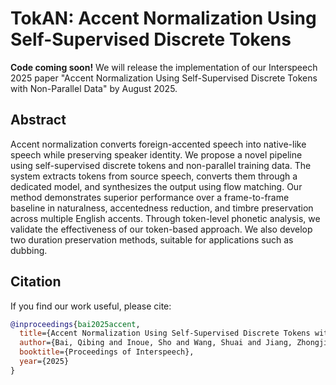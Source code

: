 # TokAN: Accent Normalization Using Self-Supervised Discrete Tokens

**Code coming soon!** We will release the implementation of our Interspeech 2025 paper "Accent Normalization Using Self-Supervised Discrete Tokens with Non-Parallel Data" by August 2025.

## Abstract
Accent normalization converts foreign-accented speech into native-like speech while preserving speaker identity. We propose a novel pipeline using self-supervised discrete tokens and non-parallel training data. The system extracts tokens from source speech, converts them through a dedicated model, and synthesizes the output using flow matching. Our method demonstrates superior performance over a frame-to-frame baseline in naturalness, accentedness reduction, and timbre preservation across multiple English accents. Through token-level phonetic analysis, we validate the effectiveness of our token-based approach. We also develop two duration preservation methods, suitable for applications such as dubbing.

## Citation
If you find our work useful, please cite:
```bibtex
@inproceedings{bai2025accent,
  title={Accent Normalization Using Self-Supervised Discrete Tokens with Non-Parallel Data},
  author={Bai, Qibing and Inoue, Sho and Wang, Shuai and Jiang, Zhongjie and Wang, Yannan and Li, Haizhou},
  booktitle={Proceedings of Interspeech},
  year={2025}
}
```
